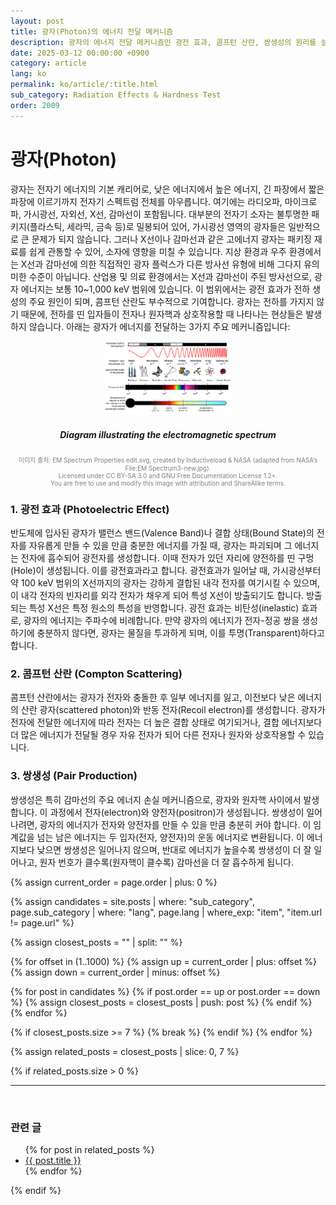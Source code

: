 ```yaml
---
layout: post
title: 광자(Photon)의 에너지 전달 메커니즘
description: 광자의 에너지 전달 메커니즘인 광전 효과, 콤프턴 산란, 쌍생성의 원리를 설명하고, 반도체 및 방사선 평가에서의 물리적 영향을 분석합니다. 전자기 스펙트럼과 고에너지 광자의 상호작용도 함께 다룹니다.
date: 2025-03-12 00:00:00 +0900
category: article
lang: ko
permalink: ko/article/:title.html
sub_category: Radiation Effects & Hardness Test
order: 2009
---
```

# 광자(Photon)
광자는 전자기 에너지의 기본 캐리어로, 낮은 에너지에서 높은 에너지, 긴 파장에서 짧은 파장에 이르기까지 전자기 스펙트럼 전체를 아우릅니다. 여기에는 라디오파, 마이크로파, 가시광선, 자외선, X선, 감마선이 포함됩니다.
대부분의 전자기 소자는 불투명한 패키지(플라스틱, 세라믹, 금속 등)로 밀봉되어 있어, 가시광선 영역의 광자들은 일반적으로 큰 문제가 되지 않습니다. 그러나 X선이나 감마선과 같은 고에너지 광자는 패키징 재료를 쉽게 관통할 수 있어, 소자에 영향을 미칠 수 있습니다.
지상 환경과 우주 환경에서는 X선과 감마선에 의한 직접적인 광자 플럭스가 다른 방사선 유형에 비해 그다지 유의미한 수준이 아닙니다.
산업용 및 의료 환경에서는 X선과 감마선이 주된 방사선으로, 광자 에너지는 보통 10~1,000 keV 범위에 있습니다. 이 범위에서는 광전 효과가 전하 생성의 주요 원인이 되며, 콤프턴 산란도 부수적으로 기여합니다.
광자는 전하를 가지지 않기 때문에, 전하를 띤 입자들이 전자나 원자핵과 상호작용할 때 나타나는 현상들은 발생하지 않습니다.
아래는 광자가 에너지를 전달하는 3가지 주요 메커니즘입니다:

<p align="center"> <img src="/assets/Articles/선스펙트럼.webp" alt= "Diagram illustrating the electromagnetic spectrum" style="width: 40%;"> </p> 
<!-- 이미지 설명 -->
<div align="center"> 
<h5>Diagram illustrating the electromagnetic spectrum</h5>
</div>
<div align="center" style="font-size: 10px; color: gray; ">
  이미지 출처: EM Spectrum Properties edit.svg, created by Inductiveload & NASA (adapted from NASA’s File:EM Spectrum3-new.jpg).<br>
Licensed under CC BY-SA 3.0 and GNU Free Documentation License 1.2+.<br>
You are free to use and modify this image with attribution and ShareAlike terms.
</div>

### 1. 광전 효과 (Photoelectric Effect)
반도체에 입사된 광자가 밸런스 밴드(Valence Band)나 결합 상태(Bound State)의 전자를 자유롭게 만들 수 있을 만큼 충분한 에너지를 가질 때, 광자는 파괴되며 그 에너지는 전자에 흡수되어 광전자를 생성합니다. 이때 전자가 있던 자리에 양전하를 띤 구멍(Hole)이 생성됩니다. 이를 광전효과라고 합니다.
광전효과가 일어날 때, 가시광선부터 약 100 keV 범위의 X선까지의 광자는 강하게 결합된 내각 전자를 여기시킬 수 있으며, 이 내각 전자의 빈자리를 외각 전자가 채우게 되어 특성 X선이 방출되기도 합니다. 방출되는 특성 X선은 특정 원소의 특성을 반영합니다.
광전 효과는 비탄성(inelastic) 효과로, 광자의 에너지는 주파수에 비례합니다. 만약 광자의 에너지가 전자-정공 쌍을 생성하기에 충분하지 않다면, 광자는 물질을 투과하게 되며, 이를 투명(Transparent)하다고 합니다.

### 2. 콤프턴 산란 (Compton Scattering)
콤프턴 산란에서는 광자가 전자와 충돌한 후 일부 에너지를 잃고, 이전보다 낮은 에너지의 산란 광자(scattered photon)와 반동 전자(Recoil electron)를 생성합니다. 광자가 전자에 전달한 에너지에 따라 전자는 더 높은 결합 상태로 여기되거나, 결합 에너지보다 더 많은 에너지가 전달될 경우 자유 전자가 되어 다른 전자나 원자와 상호작용할 수 있습니다.

### 3. 쌍생성 (Pair Production)
쌍생성은 특히 감마선의 주요 에너지 손실 메커니즘으로, 광자와 원자핵 사이에서 발생합니다. 이 과정에서 전자(electron)와 양전자(positron)가 생성됩니다.
쌍생성이 일어나려면, 광자의 에너지가 전자와 양전자를 만들 수 있을 만큼 충분히 커야 합니다. 이 임계값을 넘는 남은 에너지는 두 입자(전자, 양전자)의 운동 에너지로 변환됩니다.
이 에너지보다 낮으면 쌍생성은 일어나지 않으며, 반대로 에너지가 높을수록 쌍생성이 더 잘 일어나고, 원자 번호가 클수록(원자핵이 클수록) 감마선을 더 잘 흡수하게 됩니다.








{% assign current_order = page.order | plus: 0 %}

{% assign candidates = site.posts 
  | where: "sub_category", page.sub_category 
  | where: "lang", page.lang 
  | where_exp: "item", "item.url != page.url" 
%}

{% assign closest_posts = "" | split: "" %}

{% for offset in (1..1000) %}
  {% assign up = current_order | plus: offset %}
  {% assign down = current_order | minus: offset %}

  {% for post in candidates %}
    {% if post.order == up or post.order == down %}
      {% assign closest_posts = closest_posts | push: post %}
    {% endif %}
  {% endfor %}

  {% if closest_posts.size >= 7 %}
    {% break %}
  {% endif %}
{% endfor %}

{% assign related_posts = closest_posts | slice: 0, 7 %}

{% if related_posts.size > 0 %}
  <hr>
  <br>
  <h3>관련 글</h3>
  <ul>
    {% for post in related_posts %}
      <li><a href="{{ post.url }}">{{ post.title }}</a></li>
    {% endfor %}
  </ul>
{% endif %}
